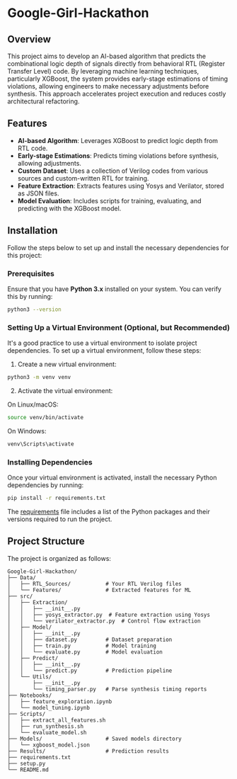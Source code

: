 # Google-Girl-Hackathon

## Overview

This project aims to develop an AI-based algorithm that predicts the combinational logic depth of signals directly from behavioral RTL (Register Transfer Level) code. By leveraging machine learning techniques, particularly XGBoost, the system provides early-stage estimations of timing violations, allowing engineers to make necessary adjustments before synthesis. This approach accelerates project execution and reduces costly architectural refactoring.

## Features

- **AI-based Algorithm**: Leverages XGBoost to predict logic depth from RTL code.
- **Early-stage Estimations**: Predicts timing violations before synthesis, allowing adjustments.
- **Custom Dataset**: Uses a collection of Verilog codes from various sources and custom-written RTL for training.
- **Feature Extraction**: Extracts features using Yosys and Verilator, stored as JSON files.
- **Model Evaluation**: Includes scripts for training, evaluating, and predicting with the XGBoost model.

## Installation

Follow the steps below to set up and install the necessary dependencies for this project:

### Prerequisites

Ensure that you have **Python 3.x** installed on your system. You can verify this by running:

```bash
python3 --version
```
### Setting Up a Virtual Environment (Optional, but Recommended)

It's a good practice to use a virtual environment to isolate project dependencies. To set up a virtual environment, follow these steps:

1. Create a new virtual environment:

```bash
python3 -m venv venv
```
2. Activate the virtual environment:
   
On Linux/macOS:
```bash
source venv/bin/activate
```
On Windows:
```bash
venv\Scripts\activate
```
### Installing Dependencies

Once your virtual environment is activated, install the necessary Python dependencies by running:
```bash
pip install -r requirements.txt
```
The [requirements](https://github.com/smritivs/Google-Girl-Hackathon/blob/main/requirements.txt) file includes a list of the Python packages and their versions required to run the project. 

## Project Structure

The project is organized as follows:
```plaintext
Google-Girl-Hackathon/
├── Data/
│   ├── RTL_Sources/           # Your RTL Verilog files
│   └── Features/              # Extracted features for ML
├── src/
│   ├── Extraction/
│   │   ├── __init__.py
│   │   ├── yosys_extractor.py  # Feature extraction using Yosys
│   │   └── verilator_extractor.py  # Control flow extraction
│   ├── Model/
│   │   ├── __init__.py
│   │   ├── dataset.py         # Dataset preparation
│   │   ├── train.py           # Model training
│   │   └── evaluate.py        # Model evaluation
│   ├── Predict/
│   │   ├── __init__.py
│   │   └── predict.py         # Prediction pipeline
│   └── Utils/
│       ├── __init__.py
│       └── timing_parser.py   # Parse synthesis timing reports
├── Notebooks/
│   ├── feature_exploration.ipynb
│   └── model_tuning.ipynb
├── Scripts/
│   ├── extract_all_features.sh
│   ├── run_synthesis.sh
│   └── evaluate_model.sh
├── Models/                    # Saved models directory
│   └── xgboost_model.json
├── Results/                   # Prediction results
├── requirements.txt
├── setup.py
└── README.md





